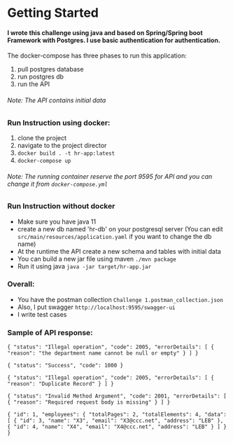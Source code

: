 # Getting Started

#### I wrote this challenge using java and based on Spring/Spring boot Framework with Postgres. I use basic authentication for authentication. 

The docker-compose has three phases to run this application:
1. pull postgres database
2. run postgres db
3. run the API

###### Note: The API contains initial data

### Run Instruction using docker:
1. clone the project
2. navigate to the project director
3. `docker build . -t hr-app:latest`
4. `docker-compose up`

###### Note: The running container reserve the port 9595 for API and you can change it from `docker-compose.yml`

### Run Instruction without docker
- Make sure you have java 11
- create a new db named 'hr-db' on your postgresql server (You can edit `src/main/resources/application.yaml` if you want to change the db name)
- At the runtime the API create a new schema and tables with initial data
- You can build a new jar file using maven `./mvn package`
- Run it using java `java -jar target/hr-app.jar`


### Overall:
- You have the postman collection `Challenge 1.postman_collection.json`
- Also, I put swagger `http://localhost:9595/swagger-ui`
- I write test cases

### Sample of API response:


`{
"status": "Illegal operation",
"code": 2005,
"errorDetails": [
{
"reason": "the department name cannot be null or empty"
}
]
}`

`{
"status": "Success",
"code": 1000
}`

`{
"status": "Illegal operation",
"code": 2005,
"errorDetails": [
{
"reason": "Duplicate Record"
}
]
}`

`{
"status": "Invalid Method Argument",
"code": 2001,
"errorDetails": [
{
"reason": "Required request body is missing"
}
]
}`

`{
"id": 1,
"employees": {
"totalPages": 2,
"totalElements": 4,
"data": [
{
"id": 3,
"name": "X3",
"email": "X3@ccc.net",
"address": "LEB"
},
{
"id": 4,
"name": "X4",
"email": "X4@ccc.net",
"address": "LEB"
}
]
}
}`